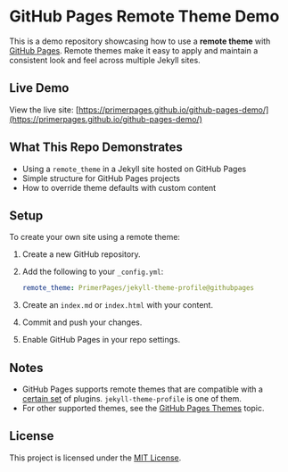 # GitHub Pages Remote Theme Demo

This is a demo repository showcasing how to use a **remote theme** with [GitHub Pages](https://pages.github.com/). Remote themes make it easy to apply and maintain a consistent look and feel across multiple Jekyll sites.

## Live Demo

View the live site: [https://primerpages.github.io/github-pages-demo/](https://primerpages.github.io/github-pages-demo/)

## What This Repo Demonstrates

- Using a `remote_theme` in a Jekyll site hosted on GitHub Pages
- Simple structure for GitHub Pages projects
- How to override theme defaults with custom content

## Setup

To create your own site using a remote theme:

1. Create a new GitHub repository.
2. Add the following to your `_config.yml`:

   ```yaml
   remote_theme: PrimerPages/jekyll-theme-profile@githubpages
   ```

3. Create an `index.md` or `index.html` with your content.
4. Commit and push your changes.
5. Enable GitHub Pages in your repo settings.

## Notes

- GitHub Pages supports remote themes that are compatible with a [certain set](https://pages.github.com/versions/) of plugins. `jekyll-theme-profile` is one of them.
- For other supported themes, see the [GitHub Pages Themes](https://github.com/topics/github-pages-theme) topic.

## License

This project is licensed under the [MIT License](LICENSE).
